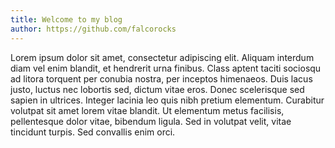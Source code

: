 ```yaml
---
title: Welcome to my blog
author: https://github.com/falcorocks
---
```


Lorem ipsum dolor sit amet, consectetur adipiscing elit. Aliquam interdum diam vel enim blandit, et hendrerit urna finibus. Class aptent taciti sociosqu ad litora torquent per conubia nostra, per inceptos himenaeos. Duis lacus justo, luctus nec lobortis sed, dictum vitae eros. Donec scelerisque sed sapien in ultrices. Integer lacinia leo quis nibh pretium elementum. Curabitur volutpat sit amet lorem vitae blandit. Ut elementum metus facilisis, pellentesque dolor vitae, bibendum ligula. Sed in volutpat velit, vitae tincidunt turpis. Sed convallis enim orci.
